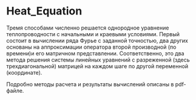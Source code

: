 # Heat_Equation
Тремя способами численно решается однородное уравнение теплопроводности с начальными и краевыми условиями.
Первый состоит в вычислении ряда Фурье с заданной точностью, два других основаны на 
аппроксимации оператора второй производной (по времени)и его матричном представлении. 
Соответственно, это два метода решения системы линейных уравнений с разреженной (здесь трехдиагональной) матрицей 
на каждом шаге по другой переменной (координате).

Подробно методы расчета и результаты вычислений описаны в pdf-файле. 
